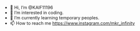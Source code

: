 - 👋 Hi, I’m @KAIF11196
- 👀 I’m interested in coding.
- 🌱 I’m currently learning temporary peoples.
- 📫 How to reach me https://www.instagram.com/mkr_infinity

<!---
KAIF11196/KAIF11196 is a ✨ special ✨ repository because its `README.md` (this file) appears on your GitHub profile.
You can click the Preview link to take a look at your changes.
--->
